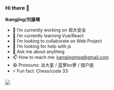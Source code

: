 ### Hi there 👋

**lkangjing/刘康靖** 

- 🔭 I’m currently working on 郑大安全
- 🌱 I’m currently learning Vue/React
- 👯 I’m looking to collaborate on Web Project
- 🤔 I’m looking for help with js
- 💬 Ask me about anything
- 📫 How to reach me: kangjingmsg@gmail.com
- 😄 Pronouns: 派大星 / 蓝萝bo萝 / 猎户座
- ⚡ Fun fact: Chess/code 33


![](https://github-readme-stats.vercel.app/api?username=lkangjing)
